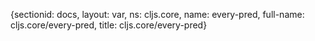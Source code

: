 {sectionid: docs, layout: var, ns: cljs.core, name: every-pred, full-name: cljs.core/every-pred,
  title: cljs.core/every-pred}
